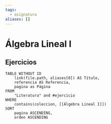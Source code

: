 ```yaml
---
tags:
  - asignatura
aliases: []
---
```

# Álgebra Lineal I

## Ejercicios
```dataview
TABLE WITHOUT ID
    link(file.path, aliases[0]) AS Título,
    referencia AS Referencia,
    pagina as Página
FROM
    "Literatura" and #ejercicio
WHERE
    contains(coleccion, [[Álgebra Lineal I]])
SORT
    pagina ASCENDING,
    orden ASCENDING
```
